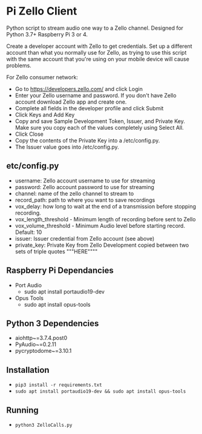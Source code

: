 # Pi Zello Client
Python script to stream audio one way to a Zello channel.  Designed for Python 3.7+ Raspberry Pi 3 or 4.

Create a developer account with Zello to get credentials.  Set up a different account than what you normally use for Zello, as trying to use this script with the same account that you're using on your mobile device will cause problems.

For Zello consumer network:
- Go to https://developers.zello.com/ and click Login
- Enter your Zello username and password. If you don't have Zello account download Zello app and create one.
- Complete all fields in the developer profile and click Submit
- Click Keys and Add Key
- Copy and save Sample Development Token, Issuer, and Private Key. Make sure you copy each of the values completely using Select All.
- Click Close
- Copy the contents of the Private Key into a /etc/config.py.
- The Issuer value goes into /etc/config.py.

## etc/config.py
- username:  Zello account username to use for streaming
- password:  Zello account password to use for streaming
- channel:  name of the zello channel to stream to
- record_path: path to where you want to save recordings
- vox_delay: how long to wait at the end of a transmission before stopping recording.
- vox_length_threshold - Minimum length of recording before sent to Zello
- vox_volume_threshold - Minimum Audio level before starting record. Default: 10
- issuer:  Issuer credential from Zello account (see above)
- private_key: Private Key from Zello Development copied between two sets of triple quotes """HERE""""

## Raspberry Pi Dependancies
- Port Audio 
  - sudo apt install portaudio19-dev
- Opus Tools
   - sudo apt install opus-tools

## Python 3 Dependencies
- aiohttp~=3.7.4.post0
- PyAudio~=0.2.11
- pycryptodome~=3.10.1

## Installation
- `pip3 install -r requirements.txt`
- `sudo apt install portaudio19-dev && sudo apt install opus-tools`

## Running
- `python3 ZelloCalls.py`